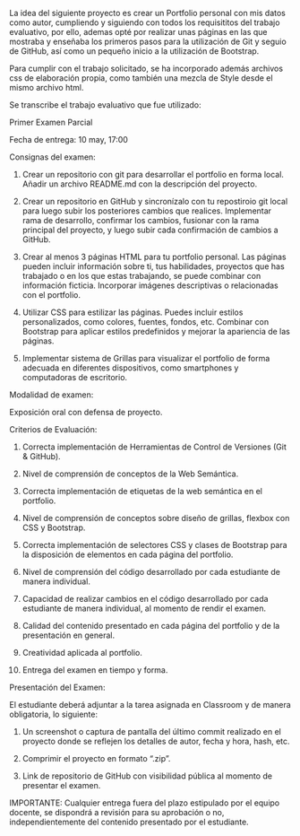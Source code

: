 La idea del siguiente proyecto es crear un Portfolio personal con mis datos como autor, cumpliendo y siguiendo con todos los requisititos del trabajo evaluativo, por ello, ademas opté por realizar unas páginas en las que mostraba y enseñaba los primeros pasos para la utilización de Git y seguio de GitHub, así como un pequeño inicio a la utilización de Bootstrap.

Para cumplir con el trabajo solicitado, se ha incorporado además archivos css de elaboración propia, como también una mezcla de Style desde el mismo archivo html.

Se transcribe el trabajo evaluativo que fue utilizado:

Primer Examen Parcial

Fecha de entrega: 10 may, 17:00

Consignas del examen:

1) Crear un repositorio con git para desarrollar el portfolio en forma local. Añadir un archivo README.md con la descripción del proyecto.

2) Crear un repositorio en GitHub y sincronízalo con tu repostiroio git local para luego subir los posteriores cambios que realices.
Implementar rama de desarrollo, confirmar los cambios, fusionar con la rama principal del proyecto, y luego subir cada confirmación
de cambios a GitHub.

3) Crear al menos 3 páginas HTML para tu portfolio personal. Las páginas pueden incluir información sobre ti, tus habilidades, proyectos que has trabajado o en los que estas trabajando, se puede combinar con información ficticia. Incorporar imágenes descriptivas o relacionadas con el portfolio.

4) Utilizar CSS para estilizar las páginas. Puedes incluir estilos personalizados, como colores, fuentes, fondos, etc. Combinar con Bootstrap para aplicar estilos predefinidos y mejorar la apariencia de las páginas.

5) Implementar sistema de Grillas para visualizar el portfolio de forma adecuada en diferentes dispositivos, como smartphones y computadoras de escritorio.

Modalidad de examen:

Exposición oral con defensa de proyecto.

Criterios de Evaluación:

1.  Correcta implementación de Herramientas de Control de Versiones (Git & GitHub).

2.  Nivel de comprensión de conceptos de la Web Semántica.

3.  Correcta implementación de etiquetas de la web semántica en el portfolio.

4.  Nivel de comprensión de conceptos sobre diseño de grillas, flexbox con CSS y Bootstrap.

5.  Correcta implementación de selectores CSS y clases de Bootstrap para la disposición de elementos en cada página del
portfolio.

6.  Nivel de comprensión del código desarrollado por cada estudiante de manera individual.

7.  Capacidad de realizar cambios en el código desarrollado por cada estudiante de manera individual, al momento de rendir el examen.

8.  Calidad del contenido presentado en cada página del portfolio y de la presentación en general.

9.  Creatividad aplicada al portfolio.

10.  Entrega del examen en tiempo y forma.

Presentación del Examen:

El estudiante deberá adjuntar a la tarea asignada en Classroom y de manera obligatoria, lo
siguiente:

1)   Un screenshot o captura de pantalla del último commit realizado en el proyecto donde se reflejen los detalles de autor,
fecha y hora, hash, etc.

2)   Comprimir el proyecto en formato “.zip”.

3)   Link de repositorio de GitHub con visibilidad pública al momento de presentar el examen.

IMPORTANTE:
Cualquier entrega fuera del plazo estipulado por el equipo docente, se dispondrá a revisión para su aprobación o no, independientemente del contenido presentado por el estudiante.